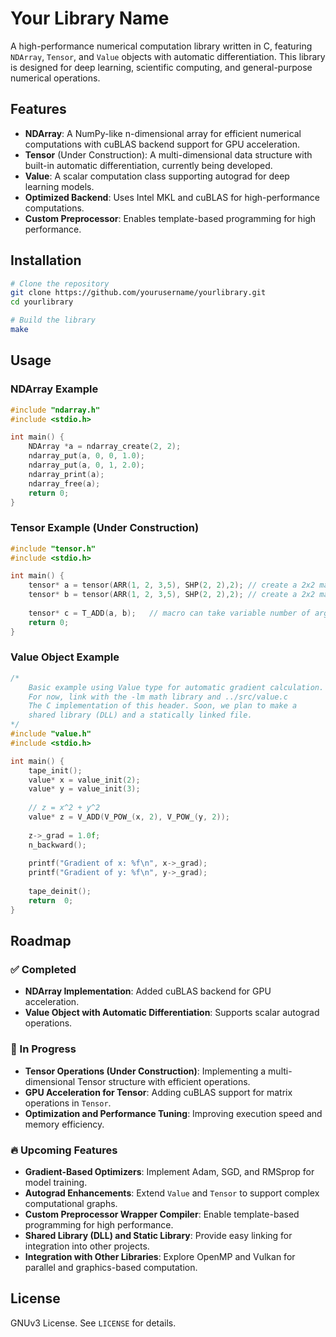 # Your Library Name

A high-performance numerical computation library written in C, featuring `NDArray`, `Tensor`, and `Value` objects with automatic differentiation. This library is designed for deep learning, scientific computing, and general-purpose numerical operations.

## Features
- **NDArray**: A NumPy-like n-dimensional array for efficient numerical computations with cuBLAS backend support for GPU acceleration.
- **Tensor** (Under Construction): A multi-dimensional data structure with built-in automatic differentiation, currently being developed.
- **Value**: A scalar computation class supporting autograd for deep learning models.
- **Optimized Backend**: Uses Intel MKL and cuBLAS for high-performance computations.
- **Custom Preprocessor**: Enables template-based programming for high performance.

## Installation
```sh
# Clone the repository
git clone https://github.com/yourusername/yourlibrary.git
cd yourlibrary

# Build the library
make
```

## Usage

### NDArray Example
```c
#include "ndarray.h"
#include <stdio.h>

int main() {
    NDArray *a = ndarray_create(2, 2);
    ndarray_put(a, 0, 0, 1.0);
    ndarray_put(a, 0, 1, 2.0);
    ndarray_print(a);
    ndarray_free(a);
    return 0;
}
```

### Tensor Example (Under Construction)
```c
#include "tensor.h"
#include <stdio.h>

int main() {
    tensor* a = tensor(ARR(1, 2, 3,5), SHP(2, 2),2); // create a 2x2 matrix 
    tensor* b = tensor(ARR(1, 2, 3,5), SHP(2, 2),2); // create a 2x2 matrix 
    
    tensor* c = T_ADD(a, b);   // macro can take variable number of arguments 
    return 0;
}
```

### Value Object Example
```c
/*
    Basic example using Value type for automatic gradient calculation. 
    For now, link with the -lm math library and ../src/value.c 
    The C implementation of this header. Soon, we plan to make a 
    shared library (DLL) and a statically linked file.
*/
#include "value.h"
#include <stdio.h>

int main() {
    tape_init();
    value* x = value_init(2);
    value* y = value_init(3);
    
    // z = x^2 + y^2
    value* z = V_ADD(V_POW_(x, 2), V_POW_(y, 2));
    
    z->_grad = 1.0f;
    n_backward();
    
    printf("Gradient of x: %f\n", x->_grad);
    printf("Gradient of y: %f\n", y->_grad);
    
    tape_deinit();
    return  0;
}
```

## Roadmap

### ✅ Completed
- **NDArray Implementation**: Added cuBLAS backend for GPU acceleration.
- **Value Object with Automatic Differentiation**: Supports scalar autograd operations.

### 🚧 In Progress
- **Tensor Operations (Under Construction)**: Implementing a multi-dimensional Tensor structure with efficient operations.
- **GPU Acceleration for Tensor**: Adding cuBLAS support for matrix operations in `Tensor`.
- **Optimization and Performance Tuning**: Improving execution speed and memory efficiency.

### 🔥 Upcoming Features
- **Gradient-Based Optimizers**: Implement Adam, SGD, and RMSprop for model training.
- **Autograd Enhancements**: Extend `Value` and `Tensor` to support complex computational graphs.
- **Custom Preprocessor Wrapper Compiler**: Enable template-based programming for high performance.
- **Shared Library (DLL) and Static Library**: Provide easy linking for integration into other projects.
- **Integration with Other Libraries**: Explore OpenMP and Vulkan for parallel and graphics-based computation.

## License
GNUv3 License. See `LICENSE` for details.